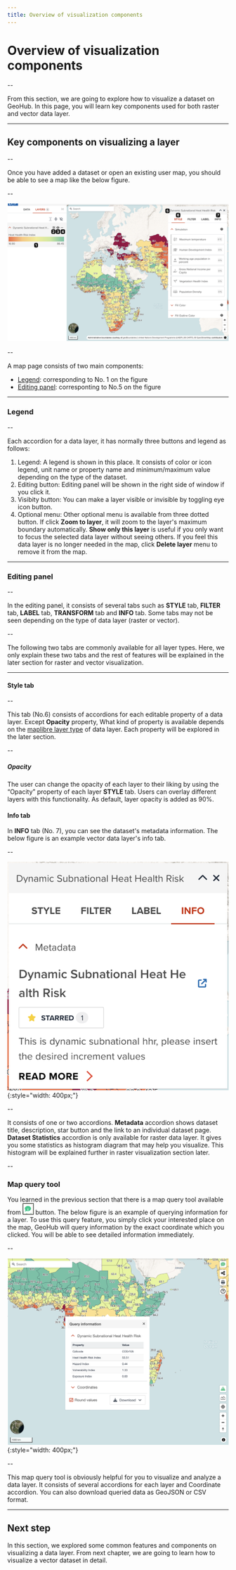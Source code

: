 ```yaml
---
title: Overview of visualization components
---
```


# Overview of visualization components

--

From this section, we are going to explore how to visualize a dataset on GeoHub. In this page, you will learn key components used for both raster and vector data layer.

---

## Key components on visualizing a layer

--

Once you have added a dataset or open an existing user map, you should be able to see a map like the below figure.

--

![Key componets on visualizing at Map editor page](../assets/visualization/visualize_overview.png)

--

A map page consists of two main components:

- [Legend](#legend): corresponding to No. 1 on the figure
- [Editing panel](#editing-panel): corresponting to No.5 on the figure

---

### Legend

--

Each accordion for a data layer, it has normally three buttons and legend as follows:

1. Legend: A legend is shown in this place. It consists of color or icon legend, unit name or property name and minimum/maximum value depending on the type of the dataset.
2. Editing button: Editing panel will be shown in the right side of window if you click it.
3. Visibity button: You can make a layer visible or invisible by toggling eye icon button.
4. Optional menu: Other optional menu is available from three dotted button. <hidden>If click **Zoom to layer**, it will zoom to the layer's maximum boundary automatically. **Show only this layer** is useful if you only want to focus the selected data layer without seeing others. If you feel this data layer is no longer needed in the map, click **Delete layer** menu to remove it from the map.</hidden>

---

### Editing panel

--

In the editing panel, it consists of several tabs such as **STYLE** tab, **FILTER** tab, **LABEL** tab, **TRANSFORM** tab and **INFO** tab. Some tabs may not be seen depending on the type of data layer (raster or vector).

--

The following two tabs are commonly available for all layer types. Here, we only explain these two tabs and the rest of features will be explained in the later section for raster and vector visualization.

---

#### **Style** tab

--

This tab (No.6) consists of accordions for each editable property of a data layer. Except **Opacity** property, What kind of property is available depends on the [maplibre layer type](https://maplibre.org/maplibre-style-spec/layers/) of data layer. Each property will be explored in the later section.

--

##### Opacity

The user can change the opacity of each layer to their liking by using the “Opacity” property of each layer **STYLE** tab. Users can overlay different layers with this functionality. As default, layer opacity is added as 90%.

#### **Info** tab

In **INFO** tab (No. 7), you can see the dataset's metadata information. The below figure is an example vector data layer's info tab.

--

![Info tab for an example vector data layer](../assets/visualization/visualize_info_tab.png){:style="width: 400px;"}

--

It consists of one or two accordions. **Metadata** accordion shows dataset title, description, star button and the link to an individual dataset page. **Dataset Statistics** accordion is only available for raster data layer. It gives you some statistics as histogram diagram that may help you visualize. This histogram will be explained further in raster visualization section later.

--

### Map query tool

You learned in the previous section that there is a map query tool available from ![Map_Information.png](../assets/visualization/Map_Information1.png) button. The below figure is an example of querying information for a layer. To use this query feature, you simply click your interested place on the map, GeoHub will query information by the exact coordinate which you clicked. You will be able to see detailed information immediately.

--

![Map querying feature](../assets/visualization/visualize_map_query.png){:style="width: 400px;"}

--

This map query tool is obviously helpful for you to visualize and analyze a data layer. It consists of several accordions for each layer and Coordinate accordion. You can also download queried data as GeoJSON or CSV format.

---

## Next step

In this section, we explored some common features and components on visualizing a data layer. From next chapter, we are going to learn how to visualize a vector dataset in detail.
